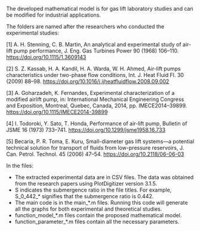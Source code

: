 The developed mathematical model is for gas lift laboratory studies and can be modified for industrial applications.

The folders are named after the researchers who conducted the experimental studies:

[1] A. H. Stenning, C. B. Martin, An analytical and experimental study of air-lift pump performance, J. Eng. Gas Turbines Power 90 (1968) 106–110.
https://doi.org/10.1115/1.3609143

[2] S. Z. Kassab, H. A. Kandil, H. A. Warda, W. H. Ahmed, Air-lift pumps characteristics under two-phase flow conditions, Int. J. Heat Fluid Fl. 30 (2009) 88–98.
https://doi.org/10.1016/j.ijheatfluidflow.2008.09.002

[3] A. Goharzadeh, K. Fernandes, Experimental characterization of a modified airlift pump, in: International Mechanical Engineering Congress and Exposition, Montreal, Quebec, Canada, 2014, pp. IMECE2014–39899.
https://doi.org/10.1115/IMECE2014-39899

[4] I. Todoroki, Y. Sato, T. Honda, Performance of air-lift pump, Bulletin of JSME 16 (1973) 733–741.
https://doi.org/10.1299/jsme1958.16.733

[5] Becaria, P. R. Toma, E. Kuru, Small-diameter gas lift systems—a potential technical solution for transport of fluids from low-pressure reservoirs, J. Can. Petrol. Technol. 45 (2006) 47–54.
https://doi.org/10.2118/06-06-03

In the files:
  - The extracted experimental data are in CSV files. The data was obtained from the research papers using PlotDigitizer version 3.1.5. 
  - S indicates the submergence ratio in the file titles. For example, S_0_442_* signifies that the submergence ratio is 0.442.
  - The main code is in the main_*.m files. Running this code will generate all the graphs for both experimental and theoretical studies. 
  - function_model_*.m files contain the proposed mathematical model. 
  - function_parameter_*.m files contain all the necessary parameters. 
